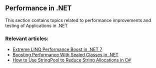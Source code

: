 ## Performance in .NET

This section contains topics related to performance improvements and testing of Applications in .NET
### Relevant articles:

- [Extreme LINQ Performance Boost in .NET 7](https://code-maze.com/linq-performance-dotnet7/)
- [Boosting Performance With Sealed Classes in .NET](https://code-maze.com/improve-performance-sealed-classes-dotnet/)
- [How to Use StringPool to Reduce String Allocations in C#](https://code-maze.com/csharp-use-stringpool-to-reduce-string-allocations/)
